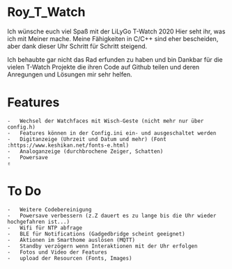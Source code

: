# Roy_T_Watch

Ich wünsche euch viel Spaß mit der LiLyGo T-Watch 2020 Hier seht ihr, was ich mit Meiner mache. Meine Fähigkeiten in C/C++ sind eher bescheiden, aber dank dieser Uhr Schritt für Schritt steigend.

Ich behaubte gar nicht das Rad erfunden zu haben und bin Dankbar für die vielen T-Watch Projekte die ihren Code auf Github teilen und deren Anregungen und Lösungen mir sehr helfen.

# Features

```
-   Wechsel der Watchfaces mit Wisch-Geste (nicht mehr nur über config.h) 
-   Features können in der Config.ini ein- und ausgeschaltet werden
-   Digitanzeige (Uhrzeit und Datum und mehr) (Font :https://www.keshikan.net/fonts-e.html)
-   Analoganzeige (durchbrochene Zeiger, Schatten)
-   Powersave 
✌
```

# To Do

```
-   Weitere Codebereinigung
-   Powersave verbessern (z.Z dauert es zu lange bis die Uhr wieder hochgefahren ist...)
-   Wifi für NTP abfrage
-   BLE für Notifications (Gadgedbridge scheint geeignet)
-   Aktionen im Smarthome auslösen (MQTT)
-   Standby verzögern wenn Interaktionen mit der Uhr erfolgen
-   Fotos und Video der Features
-   upload der Resourcen (Fonts, Images)
```
